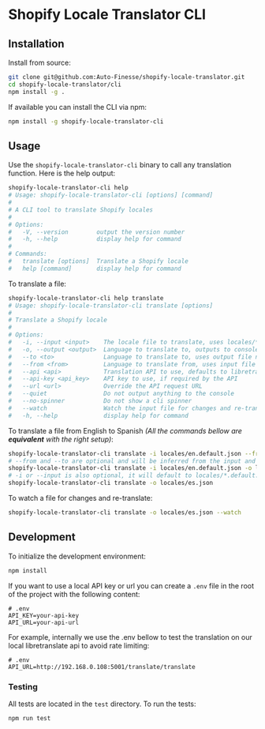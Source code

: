 # Shopify Locale Translator CLI

## Installation

Install from source:

```bash
git clone git@github.com:Auto-Finesse/shopify-locale-translator.git
cd shopify-locale-translator/cli
npm install -g .
```

If available you can install the CLI via npm:

```bash
npm install -g shopify-locale-translator-cli
```

## Usage

Use the `shopify-locale-translator-cli` binary to call any translation
function. Here is the help output:

```bash
shopify-locale-translator-cli help
# Usage: shopify-locale-translator-cli [options] [command]
# 
# A CLI tool to translate Shopify locales
# 
# Options:
#   -V, --version        output the version number
#   -h, --help           display help for command
# 
# Commands:
#   translate [options]  Translate a Shopify locale
#   help [command]       display help for command
```

To translate a file:

```bash
shopify-locale-translator-cli help translate
# Usage: shopify-locale-translator-cli translate [options]
# 
# Translate a Shopify locale
# 
# Options:
#   -i, --input <input>    The locale file to translate, uses locales/*.default.json if not provided
#   -o, --output <output>  Language to translate to, outputs to console if not provided
#   --to <to>              Language to translate to, uses output file name if not provided
#   --from <from>          Language to translate from, uses input file name if not provided
#   --api <api>            Translation API to use, defaults to libretranslate
#   --api-key <api_key>    API key to use, if required by the API
#   --url <url>            Override the API request URL
#   --quiet                Do not output anything to the console
#   --no-spinner           Do not show a cli spinner
#   --watch                Watch the input file for changes and re-translate
#   -h, --help             display help for command
```

To translate a file from English to Spanish _(All the commands bellow are
**equivalent** with the right setup)_:

```bash
shopify-locale-translator-cli translate -i locales/en.default.json --from en --to es -o locales/es.json
# --from and --to are optional and will be inferred from the input and output file names if not provided
shopify-locale-translator-cli translate -i locales/en.default.json -o locales/es.json
# -i or --input is also optional, it will default to locales/*.default.json
shopify-locale-translator-cli translate -o locales/es.json
```

To watch a file for changes and re-translate:

```bash
shopify-locale-translator-cli translate -o locales/es.json --watch
```

## Development

To initialize the development environment:

```bash
npm install
```

If you want to use a local API key or url you can create a `.env` file in the
root of the project with the following content:

```dotenv
# .env
API_KEY=your-api-key
API_URL=your-api-url
```

For example, internally we use the .env bellow to test the translation on our
local libretranslate api to avoid rate limiting:

```dotenv
# .env
API_URL=http://192.168.0.108:5001/translate/translate
```

### Testing

All tests are located in the `test` directory. To run the tests:

```bash
npm run test
```